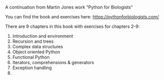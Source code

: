 A continuation from Martin Jones work "Python for Biologists"

You can find the book and exercises here:
https://pythonforbiologists.com/ 

There are 9 chapters in this book with exercises for chapters 2-9:
1. Introduction and environment
2. Recursion and trees
3. Complex data structures
4. Object oriented Python
5. Functional Python
6. Iterators, comprehensions & generators
7. Exception handling
8. 